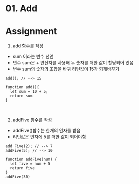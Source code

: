 # 01. Add

# Assignment

1. add 함수를 작성

- sum 이라는 변수 선언
- 변수 sum은 + 연산자를 사용해 두 숫자를 더한 값이 할당되어 있음
- 변수 sum의 숫자의 조합을 바꿔 리턴값이 15가 되게바꾸기

```
add(); // --> 15
```

```
function add(){
  let sum = 10 + 5;
  return sum
}
```

<br>

2. addFive 함수를 작성

- addFive()함수는 한개의 인자를 받음
- 리턴값은 인자에 5를 더한 값이 되어야함

```
add Five(2); // --> 7
addFive(5); // --> 10
```

```
function addFive(num) {
  let five = num + 5
  return five
}
addFive(30)
```

